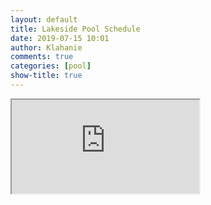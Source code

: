 ```yaml
---
layout: default
title: Lakeside Pool Schedule
date: 2019-07-15 10:01
author: Klahanie
comments: true
categories: [pool]
show-title: true
---
```

<iframe class="w-100 h-100" src="https://calendar.google.com/calendar/embed?src=i40d5h7ea7irhtoh909mrrp3r0%40group.calendar.google.com&ctz=America%2FLos_Angeles"></iframe>


